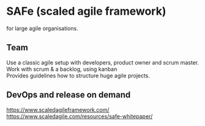 # SAFe (scaled agile framework)

for large agile organisations.

## Team

Use a classic agile setup with developers, product owner and scrum master. 
Work with scrum & a backlog, using kanban  
Provides guidelines how to structure huge agile projects.

## DevOps and release on demand

https://www.scaledagileframework.com/
https://www.scaledagile.com/resources/safe-whitepaper/
